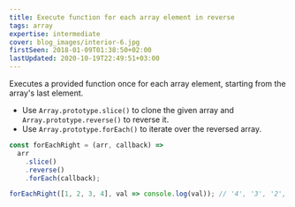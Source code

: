 ```yaml
---
title: Execute function for each array element in reverse
tags: array
expertise: intermediate
cover: blog_images/interior-6.jpg
firstSeen: 2018-01-09T01:38:50+02:00
lastUpdated: 2020-10-19T22:49:51+03:00
---
```


Executes a provided function once for each array element, starting from the array's last element.

- Use `Array.prototype.slice()` to clone the given array and `Array.prototype.reverse()` to reverse it.
- Use `Array.prototype.forEach()` to iterate over the reversed array.

```js
const forEachRight = (arr, callback) =>
  arr
    .slice()
    .reverse()
    .forEach(callback);
```

```js
forEachRight([1, 2, 3, 4], val => console.log(val)); // '4', '3', '2', '1'
```
